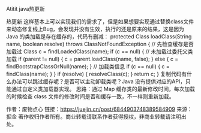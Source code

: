 Atitit java热更新


热更新
这样基本上可以实现我们的需求了，但是如果想要实现通过替换class文件来动态修复线上Bug，会发现并没有生效，执行的还是原来的结果，这是因为 Java 的类加载是存在缓存的，代码有删减：
protected Class<?> loadClass(String name, boolean resolve)
        throws ClassNotFoundException
{
    // 先检查缓存是否加载过
    Class<?> c = findLoadedClass(name);
    if (c == null) {
        // 未加载过委托父类加载
        if (parent != null) {
            c = parent.loadClass(name, false);
        } else {
            c = findBootstrapClassOrNull(name);
        }
        // 加载类信息
        if (c == null) {
            c = findClass(name);
        }
    }
    if (resolve) {
        resolveClass(c);
    }
    return c;
}
复制代码有什么办法可以跳过缓存呢？是否可以主动卸载类呢？Java 没有提供对应的API，只能通过自定义类加载器实现。
思路：通过 Map 缓存类的最新修改时间，每次加载的时候检查 class 文件的修改时间是否和缓存一致，不一样则重新加载。

作者：废物点心
链接：https://juejin.cn/post/6844903748389584909
来源：掘金
著作权归作者所有。商业转载请联系作者获得授权，非商业转载请注明出处。
